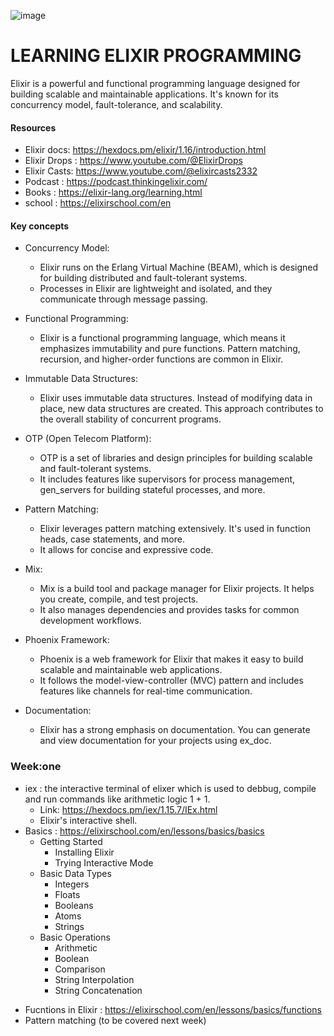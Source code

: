 ![image](https://github.com/mik284/elixir_learning/assets/65639270/986b36e3-e261-4e18-9dcc-8bc3ccf7ab0b)

# LEARNING ELIXIR PROGRAMMING
Elixir is a powerful and functional programming language designed for building scalable and maintainable applications. It's known for its concurrency model, fault-tolerance, and scalability.

#### Resources
* Elixir docs: https://hexdocs.pm/elixir/1.16/introduction.html
* Elixir Drops : https://www.youtube.com/@ElixirDrops
* Elixir Casts: https://www.youtube.com/@elixircasts2332
* Podcast : https://podcast.thinkingelixir.com/
* Books : https://elixir-lang.org/learning.html
* school : https://elixirschool.com/en

#### Key concepts
- Concurrency Model:

  - Elixir runs on the Erlang Virtual Machine (BEAM), which is designed for building distributed and fault-tolerant systems.
   - Processes in Elixir are lightweight and isolated, and they communicate through message passing.
- Functional Programming:

    - Elixir is a functional programming language, which means it emphasizes immutability and pure functions.
Pattern matching, recursion, and higher-order functions are common in Elixir.
- Immutable Data Structures:

    - Elixir uses immutable data structures. Instead of modifying data in place, new data structures are created.
This approach contributes to the overall stability of concurrent programs.
- OTP (Open Telecom Platform):

    - OTP is a set of libraries and design principles for building scalable and fault-tolerant systems.
    - It includes features like supervisors for process management, gen_servers for building stateful processes, and more.
- Pattern Matching:

    - Elixir leverages pattern matching extensively. It's used in function heads, case statements, and more.
    - It allows for concise and expressive code.
- Mix:

    - Mix is a build tool and package manager for Elixir projects. It helps you create, compile, and test projects.
    - It also manages dependencies and provides tasks for common development workflows.
- Phoenix Framework:

    - Phoenix is a web framework for Elixir that makes it easy to build scalable and maintainable web applications.
    - It follows the model-view-controller (MVC) pattern and includes features like channels for real-time communication.
- Documentation:

    - Elixir has a strong emphasis on documentation. You can generate and view documentation for your projects using ex_doc.

### Week:one
* iex : the interactive terminal of elixer which is used to debbug, compile and run commands like arithmetic logic 1 + 1.
  - Link: https://hexdocs.pm/iex/1.15.7/IEx.html
  - Elixir's interactive shell.
* Basics : https://elixirschool.com/en/lessons/basics/basics
   - Getting Started
        - Installing Elixir
        - Trying Interactive Mode
    - Basic Data Types
        - Integers
        - Floats
        - Booleans
        - Atoms
        - Strings
    - Basic Operations
        - Arithmetic
        - Boolean
        - Comparison
        - String Interpolation
        - String Concatenation
- Fucntions in Elixir : https://elixirschool.com/en/lessons/basics/functions
- Pattern matching (to be covered next week)
